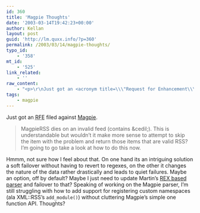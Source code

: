 ```yaml
---
id: 360
title: 'Magpie Thoughts'
date: '2003-03-14T19:42:23+00:00'
author: Kellan
layout: post
guid: 'http://lm.quxx.info/?p=360'
permalink: /2003/03/14/magpie-thoughts/
typo_id:
    - '358'
mt_id:
    - '525'
link_related:
    - ''
raw_content:
    - "<p>\r\nJust got an <acronym title=\\\"Request for Enhancement\\\">RFE</acronym> filed against <a href=\\\"http://magpierss.sourceforge.net\\\">Magpie</a>.\r\n<blockquote>\r\nMagpieRSS dies on an invalid feed (contains\r\n&amp;cedil;). This is understandable but wouldn\\'t it\r\nmake more sense to attempt to skip the item with the\r\nproblem and return those items that are valid RSS? I\\'m\r\ngoing to go take a look at how to do this now.\r\n</blockquote>\r\nHmmm, not sure how I feel about that.  On one hand its an intriguing solution a soft failover without having to revert to regexes, on the other it changes the nature of the data rather drastically and leads to quiet failures.  Maybe an option, off by default?  Maybe I just need to update Martin\\'s <a href=\\\"http://traumwind.tierpfad.de/blog/magpie/magpie_alike.php\\\">REX based parser</a> and failover to that?\r\n</p>\r\n<p>\r\nSpeaking of working on the Magpie parser, I\\'m still struggling with how to add support for registering custom namespaces (ala XML::RSS\\'s <code>add_module()</code>) without cluttering Magpie\\'s simple one function API.  Thoughts?\r\n</p>"
tags:
    - magpie
---
```


Just got an <acronym title="Request for Enhancement">RFE</acronym> filed against [Magpie](http://magpierss.sourceforge.net).

> MagpieRSS dies on an invalid feed (contains &amp;cedil;). This is understandable but wouldn’t it make more sense to attempt to skip the item with the problem and return those items that are valid RSS? I’m going to go take a look at how to do this now.

Hmmm, not sure how I feel about that. On one hand its an intriguing solution a soft failover without having to revert to regexes, on the other it changes the nature of the data rather drastically and leads to quiet failures. Maybe an option, off by default? Maybe I just need to update Martin’s [REX based parser](http://traumwind.tierpfad.de/blog/magpie/magpie_alike.php) and failover to that? Speaking of working on the Magpie parser, I’m still struggling with how to add support for registering custom namespaces (ala XML::RSS’s `add_module()`) without cluttering Magpie’s simple one function API. Thoughts?